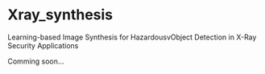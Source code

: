 # Xray_synthesis
Learning-based Image Synthesis for HazardousvObject Detection in X-Ray Security Applications

Comming soon...
